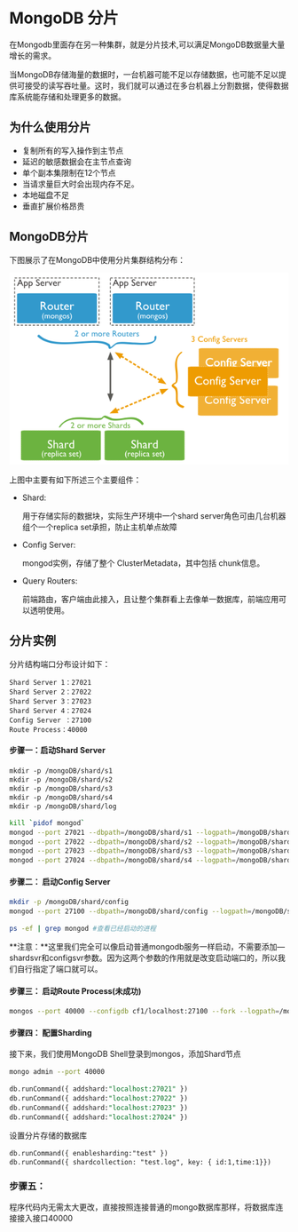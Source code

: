# MongoDB 分片

在Mongodb里面存在另一种集群，就是分片技术,可以满足MongoDB数据量大量增长的需求。

当MongoDB存储海量的数据时，一台机器可能不足以存储数据，也可能不足以提供可接受的读写吞吐量。这时，我们就可以通过在多台机器上分割数据，使得数据库系统能存储和处理更多的数据。

## 为什么使用分片

- 复制所有的写入操作到主节点
- 延迟的敏感数据会在主节点查询
- 单个副本集限制在12个节点
- 当请求量巨大时会出现内存不足。
- 本地磁盘不足
- 垂直扩展价格昂贵

## MongoDB分片

下图展示了在MongoDB中使用分片集群结构分布：

![img](./images/sharding.png)

上图中主要有如下所述三个主要组件：

- Shard:

  用于存储实际的数据块，实际生产环境中一个shard server角色可由几台机器组个一个replica set承担，防止主机单点故障

- Config Server:

  mongod实例，存储了整个 ClusterMetadata，其中包括 chunk信息。

- Query Routers:

  前端路由，客户端由此接入，且让整个集群看上去像单一数据库，前端应用可以透明使用。

## 分片实例

分片结构端口分布设计如下：

```
Shard Server 1：27021
Shard Server 2：27022
Shard Server 3：27023
Shard Server 4：27024
Config Server ：27100
Route Process：40000
```

#### 步骤一：启动Shard Server

```
mkdir -p /mongoDB/shard/s1
mkdir -p /mongoDB/shard/s2
mkdir -p /mongoDB/shard/s3
mkdir -p /mongoDB/shard/s4
mkdir -p /mongoDB/shard/log
```

```bash
kill `pidof mongod`
mongod --port 27021 --dbpath=/mongoDB/shard/s1 --logpath=/mongoDB/shard/log/s1.log --logappend --fork
mongod --port 27022 --dbpath=/mongoDB/shard/s2 --logpath=/mongoDB/shard/log/s2.log --logappend --fork
mongod --port 27023 --dbpath=/mongoDB/shard/s3 --logpath=/mongoDB/shard/log/s3.log --logappend --fork
mongod --port 27024 --dbpath=/mongoDB/shard/s4 --logpath=/mongoDB/shard/log/s4.log --logappend --fork
```

#### 步骤二： 启动Config Server

```bash
mkdir -p /mongoDB/shard/config
mongod --port 27100 --dbpath=/mongoDB/shard/config --logpath=/mongoDB/shard/log/config.log --logappend --fork
```

```bash
ps -ef | grep mongod #查看已经启动的进程
```

**注意：**这里我们完全可以像启动普通mongodb服务一样启动，不需要添加—shardsvr和configsvr参数。因为这两个参数的作用就是改变启动端口的，所以我们自行指定了端口就可以。

#### 步骤三： 启动Route Process(未成功)

```bash
mongos --port 40000 --configdb cf1/localhost:27100 --fork --logpath=/mongoDB/shard/log/route.log &
```

#### 步骤四： 配置Sharding

接下来，我们使用MongoDB Shell登录到mongos，添加Shard节点

```bash
mongo admin --port 40000
```

```sql
db.runCommand({ addshard:"localhost:27021" })
db.runCommand({ addshard:"localhost:27022" })
db.runCommand({ addshard:"localhost:27023" })
db.runCommand({ addshard:"localhost:27024" })
```
设置分片存储的数据库
```
db.runCommand({ enablesharding:"test" }) 
db.runCommand({ shardcollection: "test.log", key: { id:1,time:1}})
```

### 步骤五： 

程序代码内无需太大更改，直接按照连接普通的mongo数据库那样，将数据库连接接入接口40000


